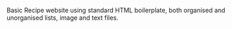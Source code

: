 Basic Recipe website using standard HTML boilerplate, both organised and unorganised lists, image and text files. 